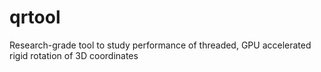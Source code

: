 # qrtool
Research-grade tool to study performance of threaded, GPU accelerated rigid rotation of 3D coordinates
